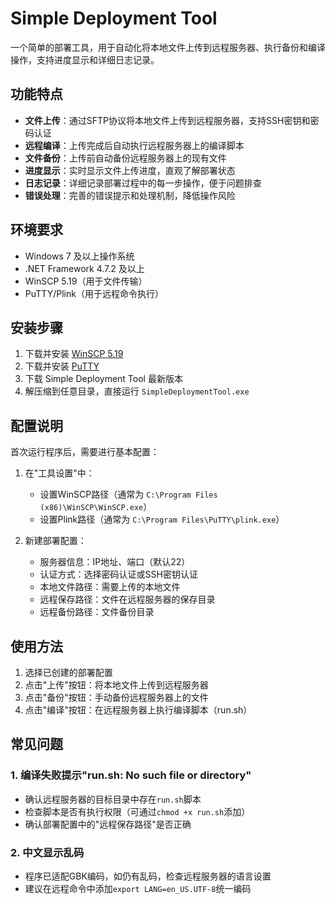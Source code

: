 ﻿# Simple Deployment Tool

一个简单的部署工具，用于自动化将本地文件上传到远程服务器、执行备份和编译操作，支持进度显示和详细日志记录。

## 功能特点

- **文件上传**：通过SFTP协议将本地文件上传到远程服务器，支持SSH密钥和密码认证
- **远程编译**：上传完成后自动执行远程服务器上的编译脚本
- **文件备份**：上传前自动备份远程服务器上的现有文件
- **进度显示**：实时显示文件上传进度，直观了解部署状态
- **日志记录**：详细记录部署过程中的每一步操作，便于问题排查
- **错误处理**：完善的错误提示和处理机制，降低操作风险

## 环境要求

- Windows 7 及以上操作系统
- .NET Framework 4.7.2 及以上
- WinSCP 5.19（用于文件传输）
- PuTTY/Plink（用于远程命令执行）

## 安装步骤

1. 下载并安装 [WinSCP 5.19](https://winscp.net/eng/download.php)
2. 下载并安装 [PuTTY](https://www.chiark.greenend.org.uk/~sgtatham/putty/latest.html)
3. 下载 Simple Deployment Tool 最新版本
4. 解压缩到任意目录，直接运行 `SimpleDeploymentTool.exe`

## 配置说明

首次运行程序后，需要进行基本配置：

1. 在"工具设置"中：
   - 设置WinSCP路径（通常为 `C:\Program Files (x86)\WinSCP\WinSCP.exe`）
   - 设置Plink路径（通常为 `C:\Program Files\PuTTY\plink.exe`）

2. 新建部署配置：
   - 服务器信息：IP地址、端口（默认22）
   - 认证方式：选择密码认证或SSH密钥认证
   - 本地文件路径：需要上传的本地文件
   - 远程保存路径：文件在远程服务器的保存目录
   - 远程备份路径：文件备份目录

## 使用方法

1. 选择已创建的部署配置
2. 点击"上传"按钮：将本地文件上传到远程服务器
3. 点击"备份"按钮：手动备份远程服务器上的文件
4. 点击"编译"按钮：在远程服务器上执行编译脚本（run.sh）

## 常见问题

### 1. 编译失败提示"run.sh: No such file or directory"
- 确认远程服务器的目标目录中存在`run.sh`脚本
- 检查脚本是否有执行权限（可通过`chmod +x run.sh`添加）
- 确认部署配置中的"远程保存路径"是否正确

### 2. 中文显示乱码
- 程序已适配GBK编码，如仍有乱码，检查远程服务器的语言设置
- 建议在远程命令中添加`export LANG=en_US.UTF-8`统一编码

